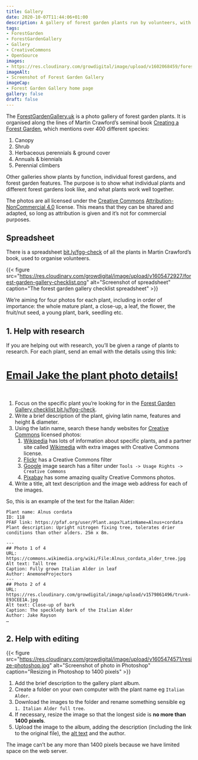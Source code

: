 ```yaml
---
title: Gallery
date: 2020-10-07T11:44:06+01:00
description: A gallery of forest garden plants run by volunteers, with instructions on how to help
tags: 
- ForestGarden
- ForestGardenGallery
- Gallery
- CreativeCommons
- OpenSource
images: 
- https://res.cloudinary.com/growdigital/image/upload/v1602068459/forestgardengallery.uk.jpg
imageAlt:
- Screenshot of Forest Garden Gallery
imageCap:
- Forest Garden Gallery home page
gallery: false
draft: false
---
```


The [ForestGardenGallery.uk](https://forestgardengallery.uk/) is a photo gallery of forest garden plants. It is organised along the lines of Martin Crawford’s seminal book [Creating a Forest Garden](https://www.agroforestry.co.uk/product/creating-a-forest-garden-2/), which mentions over 400 different species:

1. Canopy
2. Shrub
3. Herbaceous perennials & ground cover
4. Annuals & biennials
5. Perennial climbers

Other galleries show plants by function, individual forest gardens, and forest garden features. The purpose is to show what individual plants and different forest gardens look like, and what plants work well together.

The photos are all licensed under the [Creative Commons](https://creativecommons.org/) [Attribution-NonCommercial 4.0](https://creativecommons.org/licenses/by-nc/4.0/) license. This means that they can be shared and adapted, so long as attribution is given and it’s not for commercial purposes.

## Spreadsheet

There is a spreadsheet [bit.ly/fgg-check](https://bit.ly/fgg-check) of all the plants in Martin Crawford’s book, used to organise volunteers.

{{< figure src="https://res.cloudinary.com/growdigital/image/upload/v1605472927/forest-garden-gallery-checklist.png" alt="Screenshot of spreadsheet" caption="The forest garden gallery checklist spreadsheet" >}}

We’re aiming for four photos for each plant, including in order of importance: the whole mature plant, a close-up, a leaf, the flower, the fruit/nut seed, a young plant, bark, seedling etc.

## 1. Help with research

If you are helping out with research, you’ll be given a range of plants to research. For each plant, send an email with the details using this link: 

# <a class="button" href="mailto:hi@forestgardengallery.grwd.uk?subject=Plant photo details&amp;body=Plant%20name:%20%0aPFAF%20link:%20%0aPlant%20description:%20%0a%0a---%0a##%20Photo%201%20%0aURL:%20%0aAlt%20text:%20%0aCaption:%20%0aAuthor:%20%0a---%0a##%20Photo%202%20%0aURL:%20%0aAlt%20text:%20%0aCaption:%20%0aAuthor:%20%0a---%0a##%20Photo%203%20%0aURL:%20%0aAlt%20text:%20%0aCaption:%20%0aAuthor:%20%0a---%0a##%20Photo%204%20%0aURL:%20%0aAlt%20text:%20%0aCaption:%20%0aAuthor:%20%0a---%0a##%20Photo%205%20%0aURL:%20%0aAlt%20text:%20%0aCaption:%20%0aAuthor:%20%0a---%0a##%20Photo%206%20%0aURL:%20%0aAlt%20text:%20%0aCaption:%20%0aAuthor:%20%0a%0aThank%20you!">Email Jake the plant photo details!</a>

<br>

1. Focus on the specific plant you’re looking for in the [Forest Garden Gallery checklist bit.ly/fgg-check](https://bit.ly/fgg-check).
2. Write a brief description of the plant, giving latin name, features and height & diameter.
3. Using the latin name, search these handy websites for [Creative Commons](https://creativecommons.org/) licensed photos:
    1. [Wikipedia](https://en.wikipedia.org/wiki/) has lots of information about specific plants, and a partner site called [Wikimedia](https://commons.wikimedia.org/wiki/Main_Page) with extra images with Creative Commons license.
    2. [Flickr](https://www.flickr.com/) has a Creative Commons filter 
    3. [Google](https://www.google.co.uk/) image search has a filter under `Tools -> Usage Rights -> Creative Commons` 
    4. [Pixabay](https://pixabay.com/) has some amazing quality Creative Commons photos.
4. Write a title, alt text description and the image web address for each of the images.

So, this is an example of the text for the Italian Alder:

```
Plant name: Alnus cordata
ID: 118
PFAF link: https://pfaf.org/user/Plant.aspx?LatinName=Alnus+cordata
Plant description: Upright nitrogen fixing tree, tolerates drier conditions than other alders. 25m x 8m.

---
## Photo 1 of 4
URL: https://commons.wikimedia.org/wiki/File:Alnus_cordata_alder_tree.jpg
Alt text: Tall tree
Caption: Fully grown Italian Alder in leaf
Author: AnemoneProjectors
---
## Photo 2 of 4
URL: https://res.cloudinary.com/growdigital/image/upload/v1579861496/trunk-E93CEE1A.jpg
Alt text: Close-up of bark
Caption: The speckledy bark of the Italian Alder
Author: Jake Rayson
…
```

## 2. Help with editing

{{< figure src="https://res.cloudinary.com/growdigital/image/upload/v1605474571/resize-photoshop.jpg" alt="Screenshot of photo in Photoshop" caption="Resizing in Photoshop to 1400 pixels" >}}

1. Add the brief description to the gallery plant album.
2. Create a folder on your own computer with the plant name eg `Italian Alder`.
3. Download the images to the folder and rename something sensible eg `1. Italian Alder full tree`.
4. If necessary, resize the image so that the longest side is **no more than 1400 pixels**.
3. Upload the image to the album, adding the description (including the link to the original file), the [alt text](https://moz.com/learn/seo/alt-text) and the author.

The image can’t be any more than 1400 pixels because we have limited space on the web server.
